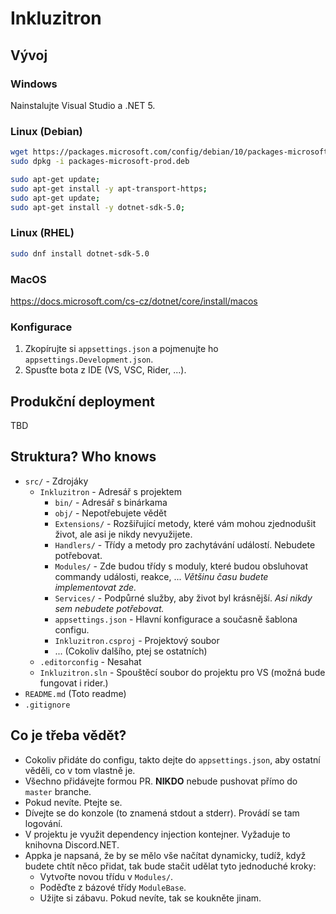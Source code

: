 # Inkluzitron

## Vývoj

### Windows

Nainstalujte Visual Studio a .NET 5.

### Linux (Debian)

```sh
wget https://packages.microsoft.com/config/debian/10/packages-microsoft-prod.deb -O packages-microsoft-prod.deb
sudo dpkg -i packages-microsoft-prod.deb

sudo apt-get update;
sudo apt-get install -y apt-transport-https;
sudo apt-get update;
sudo apt-get install -y dotnet-sdk-5.0;
```

### Linux (RHEL)

```sh
sudo dnf install dotnet-sdk-5.0
```

### MacOS

https://docs.microsoft.com/cs-cz/dotnet/core/install/macos

### Konfigurace

1) Zkopírujte si `appsettings.json` a pojmenujte ho `appsettings.Development.json`.
2) Spusťte bota z IDE (VS, VSC, Rider, ...).

## Produkční deployment

TBD

## Struktura? Who knows

- `src/` - Zdrojáky
  - `Inkluzitron` - Adresář s projektem
    - `bin/` - Adresář s binárkama
    - `obj/` - Nepotřebujete vědět
    - `Extensions/` - Rozšiřující metody, které vám mohou zjednodušit život, ale asi je nikdy nevyužijete.
    - `Handlers/` - Třídy a metody pro zachytávání událostí. Nebudete potřebovat.
    - `Modules/` - Zde budou třídy s moduly, které budou obsluhovat commandy události, reakce, ... *Většinu času budete implementovat zde.*
    - `Services/` - Podpůrné služby, aby život byl krásnější. *Asi nikdy sem nebudete potřebovat.*
    - `appsettings.json` - Hlavní konfigurace a současně šablona configu.
    - `Inkluzitron.csproj` - Projektový soubor
    - ... (Cokoliv dalšího, ptej se ostatních)
  - `.editorconfig` - Nesahat
  - `Inkluzitron.sln` - Spouštěcí soubor do projektu pro VS (možná bude fungovat i rider.)
- `README.md` (Toto readme)
- `.gitignore`

## Co je třeba vědět?

- Cokoliv přidáte do configu, takto dejte do `appsettings.json`, aby ostatní věděli, co v tom vlastně je.
- Všechno přidávejte formou PR. **NIKDO** nebude pushovat přímo do `master` branche.
- Pokud nevíte. Ptejte se.
- Dívejte se do konzole (to znamená stdout a stderr). Provádí se tam logování.
- V projektu je využit dependency injection kontejner. Vyžaduje to knihovna Discord.NET.
- Appka je napsaná, že by se mělo vše načítat dynamicky, tudíž, když budete chtít něco přidat, tak bude stačit udělat tyto jednoduché kroky:
  - Vytvořte novou třídu v `Modules/`.
  - Poděďte z bázové třídy `ModuleBase`.
  - Užijte si zábavu. Pokud nevíte, tak se koukněte jinam.

